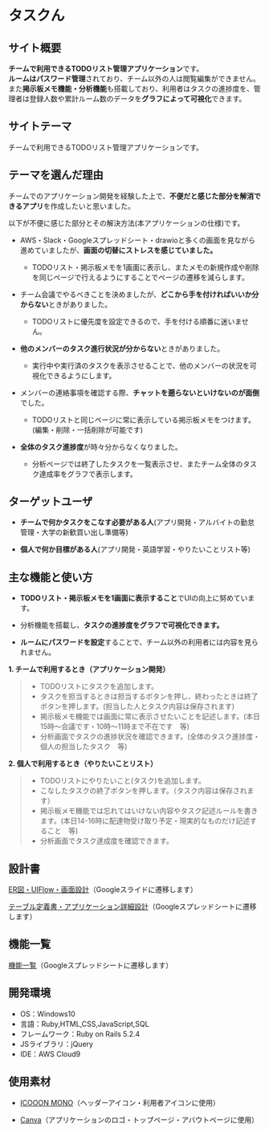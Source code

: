 # タスクん

## サイト概要
**チームで利用できるTODOリスト管理アプリケーション**です。<br>
**ルームはパスワード管理**されており、チーム以外の人は閲覧編集ができません。<br>
また**掲示板メモ機能・分析機能**も搭載しており、利用者はタスクの進捗度を、管理者は登録人数や累計ルーム数のデータを**グラフによって可視化**できます。

## サイトテーマ
チームで利用できるTODOリスト管理アプリケーションです。

## テーマを選んだ理由
チームでのアプリケーション開発を経験した上で、**不便だと感じた部分を解消できるアプリ**を作成したいと思いました。

以下が不便に感じた部分とその解決方法(本アプリケーションの仕様)です。

* AWS・Slack・Googleスプレッドシート・drawioと多くの画面を見ながら進めていましたが、**画面の切替にストレスを感じていました。**
    * TODOリスト・掲示板メモを1画面に表示し、またメモの新規作成や削除を同じページで行えるようにすることでページの遷移を減らします。

* チーム会議でやるべきことを決めましたが、**どこから手を付ければいいか分からない**ときがありました。
  * TODOリストに優先度を設定できるので、手を付ける順番に迷いません。

* **他のメンバーのタスク進行状況が分からない**ときがありました。
  * 実行中や実行済のタスクを表示させることで、他のメンバーの状況を可視化できるようにします。

* メンバーの連絡事項を確認する際、**チャットを遡らないといけないのが面倒**でした。
  * TODOリストと同じページに常に表示している掲示板メモをつけます。(編集・削除・一括削除が可能です)

* **全体のタスク進捗度**が時々分からなくなりました。
  * 分析ページでは終了したタスクを一覧表示させ、またチーム全体のタスク達成率をグラフで表示します。

## ターゲットユーザ
+ **チームで何かタスクをこなす必要がある人**(アプリ開発・アルバイトの勤怠管理・大学の新歓買い出し準備等)

+ **個人で何か目標がある人**(アプリ開発・英語学習・やりたいことリスト等)

## 主な機能と使い方
+ **TODOリスト・掲示板メモを1画面に表示すること**でUIの向上に努めています。

+ 分析機能を搭載し、**タスクの進捗度をグラフで可視化できます。**

+ **ルームにパスワードを設定**することで、チーム以外の利用者には内容を見られません。

**1. チームで利用するとき（アプリケーション開発）**

>+ TODOリストにタスクを追加します。
>+ タスクを担当するときは担当するボタンを押し、終わったときは終了ボタンを押します。(担当した人とタスク内容は保存されます)
>+ 掲示板メモ機能では画面に常に表示させたいことを記述します。(本日15時～会議です・10時～11時まで不在です　等)
>+ 分析画面でタスクの進捗状況を確認できます。(全体のタスク進捗度・個人の担当したタスク　等)


**2. 個人で利用するとき（やりたいことリスト）**

>+ TODOリストにやりたいこと(タスク)を追加します。
>+ こなしたタスクの終了ボタンを押します。（タスク内容は保存されます）
>+ 掲示板メモ機能では忘れてはいけない内容やタスク記述ルールを書きます。(本日14-16時に配達物受け取り予定・現実的なものだけ記述すること　等)
>+ 分析画面でタスク達成度を確認できます。


## 設計書

[ER図・UIFlow・画面設計](https://docs.google.com/presentation/d/1eZgJde1nMYudyUOFiBr0TFLnuX0U71qg0qFNmT0f-UY/edit?usp=sharing)（Googleスライドに遷移します）

[テーブル定義書・アプリケーション詳細設計](https://docs.google.com/spreadsheets/d/1T74wFeck5zvVcDJOU_7VzCvwDMPfgS-o02Bh9Bzpbiw/edit?usp=sharing)（Googleスプレッドシートに遷移します）

## 機能一覧
[機能一覧](https://docs.google.com/spreadsheets/d/1RFY9YETr8O3dOyvynmOLHyf9Lk7-TYPbuJRNSd9cFK0/edit?usp=sharing)（Googleスプレッドシートに遷移します）

## 開発環境
+ OS：Windows10
+ 言語：Ruby,HTML,CSS,JavaScript,SQL
+ フレームワーク：Ruby on Rails 5.2.4
+ JSライブラリ：jQuery
+ IDE：AWS Cloud9

## 使用素材
+ [ICOOON  MONO](https://icooon-mono.com/category/transport/)（ヘッダーアイコン・利用者アイコンに使用）

+ [Canva](https://www.canva.com/)（アプリケーションのロゴ・トップページ・アバウトページに使用）

